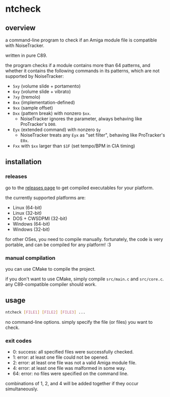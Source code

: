 # ntcheck

## overview

a command-line program to check if an Amiga module file is compatible with
NoiseTracker.

written in pure C89.

the program checks if a module contains more than 64 patterns, and whether it
contains the following commands in its patterns, which are not supported by
NoiseTracker:

* `5xy` (volume slide + portamento)
* `6xy` (volume slide + vibrato)
* `7xy` (tremolo)
* `8xx` (implementation-defined)
* `9xx` (sample offset)
* `Dxx` (pattern break) with nonzero `$xx`.
  * NoiseTracker ignores the parameter, always behaving like ProTracker's `D00`.
* `Eyx` (extended command) with nonzero `$y`
  * NoiseTracker treats any `Eyx` as "set filter", behaving like ProTracker's
  `E0x`.
* `Fxx` with `$xx` larger than `$1F` (set tempo/BPM in CIA timing)

## installation

### releases

go to the [releases page](https://github.com/cs127/ntcheck/releases) to get
compiled executables for your platform.

the currently supported platforms are:

* Linux (64-bit)
* Linux (32-bit)
* DOS + CWSDPMI (32-bit)
* Windows (64-bit)
* Windows (32-bit)

for other OSes, you need to compile manually. fortunately, the code is very
portable, and can be compiled for any platform! :3

### manual compilation

you can use CMake to compile the project.

if you don't want to use CMake, simply compile `src/main.c` and `src/core.c`.
any C89-compatible compiler should work.

## usage

```bash
ntcheck [FILE1] [FILE2] [FILE3] ...
```

no command-line options. simply specify the file (or files) you want to check.

### exit codes

* 0: success: all specified files were successfully checked.
* 1: error: at least one file could not be opened.
* 2: error: at least one file was not a valid Amiga module file.
* 4: error: at least one file was malformed in some way.
* 64: error: no files were specified on the command line.

combinations of 1, 2, and 4 will be added together if they occur simultaneously.
